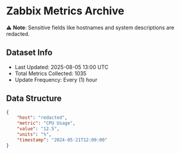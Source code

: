 # Zabbix Metrics Archive

⚠️ **Note**: Sensitive fields like hostnames and system descriptions are redacted.

## Dataset Info
- Last Updated: 2025-08-05 13:00 UTC
- Total Metrics Collected: 1035
- Update Frequency: Every (1) hour

## Data Structure
```json
{
    "host": "redacted",
    "metric": "CPU Usage",
    "value": "12.5",
    "units": "%",
    "timestamp": "2024-05-21T12:00:00"
}
```
